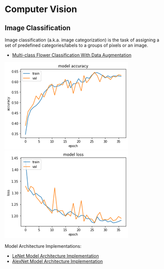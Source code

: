 # Computer Vision

## Image Classification

Image classification (a.k.a. image categorization) is the task of assigning a set of predefined categories/labels to a groups of pixels or an image.

- [Multi-class Flower Classification With Data Augmentation](multi-class-image-classification-with-data-augmentation.ipynb)

![model-acc](images/flower_classification_acc.png)
![model-loss](images/flower_classification_loss.png)

Model Architecture Implementations:

- [LeNet Model Architecture Implementation](le_net.py)
- [AlexNet Model Architecture Implementation](alex_net.py)
